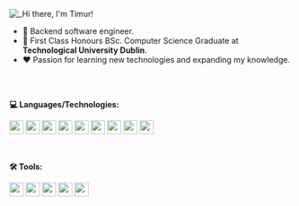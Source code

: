 <!-- ## Hi there, I'm Timur! I'm an Aspiring full stack developer with passion in learning new technology. 👋 -->
![_Hi there, I'm Timur! ](https://user-images.githubusercontent.com/40499701/153960813-36cbcf83-bf25-4713-a308-9ade7b14f81b.gif)

- 🚀 Backend software engineer.
- 📖 First Class Honours BSc. Computer Science Graduate at **Technological University Dublin**.
- ❤️ Passion for learning new technologies and expanding my knowledge.
<!-- - 🔨 I’m currently working on a social platform for university students.-->
<br><br>


<!-- Connect with me: [<img src="https://cdn.jsdelivr.net/gh/devicons/devicon/icons/linkedin/linkedin-original.svg" width="20" height="20"/>](https://www.linkedin.com/in/tsult/) -->

**💻 Languages/Technologies:**
<p float="left">
  <code><img src="https://cdn.jsdelivr.net/gh/devicons/devicon/icons/javascript/javascript-original.svg" width="25" height="25"/></code>
  <code><img src="https://cdn.jsdelivr.net/gh/devicons/devicon/icons/react/react-original.svg" width="25" height="25"/></code>
  <code><img src="https://cdn.jsdelivr.net/gh/devicons/devicon/icons/nodejs/nodejs-original.svg" width="25" height="25"/></code>
  <code><img src="https://cdn.jsdelivr.net/gh/devicons/devicon/icons/express/express-original.svg" width="25" height="25"/></code>
  <code><img src="https://cdn.jsdelivr.net/gh/devicons/devicon/icons/mongodb/mongodb-plain.svg" width="25" height="25"/></code>
  <code><img src="https://cdn.jsdelivr.net/gh/devicons/devicon/icons/java/java-original.svg" width="25" height="25"/></code>
  <code><img src="https://img.icons8.com/color/48/000000/delphi-ide.png" width="25" height="25"/></code>
  <code><img src="https://cdn.jsdelivr.net/gh/devicons/devicon/icons/python/python-original.svg" width="25" height="25"/></code>
  <code><img src="https://cdn.jsdelivr.net/gh/devicons/devicon/icons/c/c-original.svg" width="25" height="25"/></code>
  

</p><br>

**🛠️ Tools:**
<p float="left">
  <code><img src="https://cdn.jsdelivr.net/gh/devicons/devicon/icons/git/git-plain.svg" width="25" height="25"//></code>
  <code><img src="https://cdn.jsdelivr.net/gh/devicons/devicon/icons/github/github-original.svg" width="25" height="25"/></code>
  <code><img src="https://cdn.jsdelivr.net/gh/devicons/devicon/icons/jira/jira-original.svg" width="25" height="25" /></code>
  <code><img src="https://cdn.jsdelivr.net/gh/devicons/devicon/icons/trello/trello-plain.svg" width="25" height="25" /></code>
  <code><img src="https://user-images.githubusercontent.com/40499701/153964507-3fbc3f25-20bc-4ec7-b435-4ee9a5beec50.svg" width="25" height="25"/></code>
</p>

<!-- ## 🛠️ Tools
<p float="left">
  <img src="https://cdn.jsdelivr.net/gh/devicons/devicon/icons/git/git-plain.svg" width="35" height="35"//>
  <img src="https://cdn.jsdelivr.net/gh/devicons/devicon/icons/github/github-original-wordmark.svg" width="35" height="35"/>
  <img src="https://cdn.jsdelivr.net/gh/devicons/devicon/icons/jira/jira-original.svg" width="35" height="35" />
</p>

